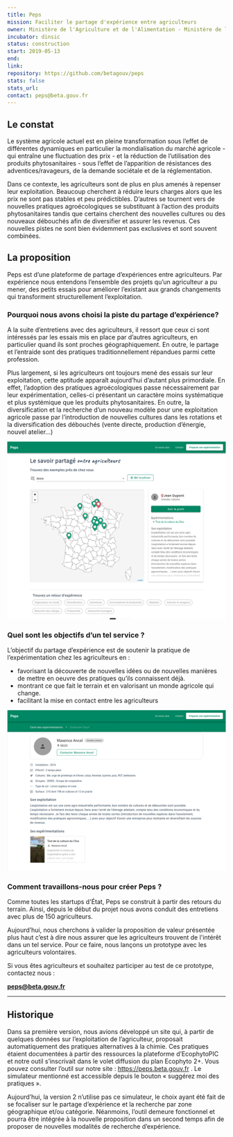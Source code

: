 ```yaml
---
title: Peps
mission: Faciliter le partage d'expérience entre agriculteurs
owner: Ministère de l'Agriculture et de l'Alimentation - Ministère de la Transition Écologique et Solidaire
incubator: dinsic 
status: construction
start: 2019-05-13 
end: 
link: 
repository: https://github.com/betagouv/peps
stats: false 
stats_url: 
contact: peps@beta.gouv.fr
---
```

## Le constat

Le système agricole actuel est en pleine transformation sous l’effet de différentes dynamiques en particulier la mondialisation du marché agricole - qui entraîne une fluctuation des prix - et la réduction de l’utilisation des produits phytosanitaires - sous l’effet de l’apparition de résistances des adventices/ravageurs, de la demande sociétale et de la réglementation.

Dans ce contexte, les agriculteurs sont de plus en plus amenés à repenser leur exploitation. Beaucoup cherchent à réduire leurs charges alors que les prix ne sont pas stables et peu prédictibles. D’autres se tournent vers de nouvelles pratiques agroécologiques se substituant à l’action des produits phytosanitaires tandis que certains cherchent des nouvelles cultures ou des nouveaux débouchés afin de diversifier et assurer les revenus. Ces nouvelles pistes ne sont bien évidemment pas exclusives et sont souvent combinées.

## La proposition

Peps est d’une plateforme de partage d’expériences entre agriculteurs. Par expérience nous entendons l’ensemble des projets qu’un agriculteur a pu mener, des petits essais pour améliorer l’existant aux grands changements qui transforment structurellement l’exploitation. 

### Pourquoi nous avons choisi la piste du partage d’expérience?

A la suite d’entretiens avec des agriculteurs, il ressort que ceux ci sont intéressés par les essais mis en place par d’autres agriculteurs, en particulier quand ils sont proches géographiquement. En outre, le partage et l’entraide sont des pratiques traditionnellement répandues parmi cette profession. 

Plus largement, si les agriculteurs ont toujours mené des essais sur leur exploitation, cette aptitude apparaît aujourd’hui d’autant plus primordiale. En effet, l’adoption des pratiques agroécologiques passe nécessairement par leur expérimentation, celles-ci présentant un caractère moins systématique et plus systémique que les produits phytosanitaires. En outre, la diversification et la recherche d’un nouveau modèle pour une exploitation agricole passe par l’introduction de nouvelles cultures dans les rotations et la diversification des débouchés (vente directe, production d’énergie, nouvel atelier…)

![Présentation des expériences d'agriculteurs sur une carte de France Métropolitaine. À droite, une fiche présentant un résumé de l'exploitation de l'agriculteur](/img/startups/peps/carte.png)

### Quel sont les objectifs d’un tel service ?

L’objectif du partage d’expérience est de soutenir la pratique de l’expérimentation chez les agriculteurs en : 

   - favorisant la découverte de nouvelles idées ou de nouvelles manières de mettre en oeuvre des pratiques qu’ils connaissent déjà. 
   - montrant ce que fait le terrain et en valorisant un monde agricole qui change.
   - facilitant la mise en contact entre les agriculteurs
    
![Présentation detaillée de l'exploitation de l'agriculteur avec les caractéristiques principales ainsi qu'une description générale](/img/startups/peps/details.png)


### Comment travaillons-nous pour créer Peps ?

Comme toutes les startups d'État, Peps se construit à partir des retours du terrain.
Ainsi, depuis le début du projet nous avons conduit des entretiens avec plus de 150 agriculteurs. 

Aujourd’hui, nous cherchons à valider la proposition de valeur présentée plus haut c’est à dire nous assurer que les agriculteurs trouvent de l'intérêt dans un tel service. Pour ce faire, nous lançons un prototype avec les agriculteurs volontaires.

Si vous êtes agriculteurs et souhaitez participer au test de ce prototype, contactez nous : 
                            
**peps@beta.gouv.fr** 


-----------

## Historique 

Dans sa première version, nous avions développé un site qui, à partir de quelques données sur l’exploitation de l’agriculteur, proposait automatiquement des pratiques alternatives à la chimie. Ces pratiques étaient documentées à partir des ressources la plateforme d’EcophytoPIC et notre outil s’inscrivait dans le volet diffusion du plan Ecophyto 2+.
Vous pouvez consulter l’outil sur notre site : https://peps.beta.gouv.fr . Le simulateur mentionné est accessible depuis le bouton « suggérez moi des pratiques ».

Aujourd’hui, la version 2 n’utilise pas ce simulateur, le choix ayant été fait de se focaliser sur le partage d’expérience et la recherche par zone géographique et/ou catégorie. Néanmoins, l’outil demeure fonctionnel et pourra être intégrée à la nouvelle proposition dans un second temps afin de proposer de nouvelles modalités de recherche d’expérience.
